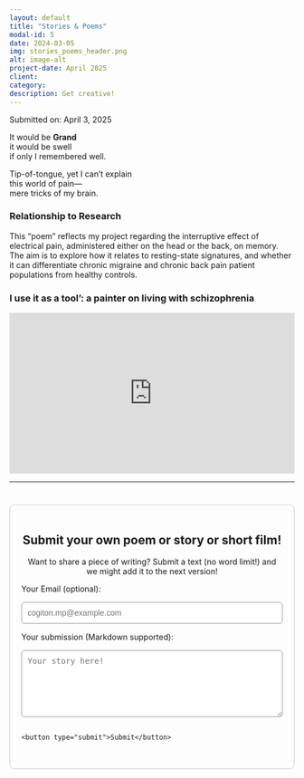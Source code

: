 ```yaml
---
layout: default
title: "Stories & Poems"
modal-id: 5
date: 2024-03-05
img: stories_poems_header.png
alt: image-alt
project-date: April 2025
client:
category:
description: Get creative!
---
```


<div class="max-w-3xl mx-auto p-6">

  <div class="text-center">
    <p class="text-sm text-gray-500 mt-1">Submitted on: April 3, 2025</p>
    <div class="prose prose-lg">
      <p>It would be <strong>Grand</strong><br>
      it would be swell<br>
      if only I remembered well.</p>
      <p>Tip-of-tongue, yet I can’t explain<br>
      this world of pain—<br>
      mere tricks of my brain.</p>
    </div>


  <section class="mt-6">
    <h3 class="text-xl font-semibold mb-2">Relationship to Research</h3>
    <p class="text-gray-700 leading-relaxed">
      This “poem” reflects my project regarding the interruptive effect of electrical pain, administered either on the head or the back, on memory.
      The aim is to explore how it relates to resting-state signatures, and whether it can differentiate chronic migraine and chronic back pain 
      patient populations from healthy controls.
    </p>
  </section>

</div>

 <!-- Embedded YouTube video -->
<div class="mt-8">
  <h3 class="text-xl font-semibold mb-2 text-center">I use it as a tool’: a painter on living with schizophrenia</h3>
  <div style="position: relative; padding-bottom: 56.25%; height: 0; overflow: hidden; max-width: 100%;">
    <iframe 
      src="https://www.youtube.com/embed/xN9PbhDOS1I" 
      style="position: absolute; top: 0; left: 0; width: 100%; height: 100%;" 
      frameborder="0" 
      allow="autoplay; encrypted-media; gyroscope; picture-in-picture"
      allowfullscreen>
    </iframe>
  </div>
</div>


<!-- SUBMISSION BOX -->
<hr class="quiz-separator">

<div class="submission-section">
  <h2 style="text-align:center;">Submit your own poem or story or short film!</h2>
  <p style="text-align:center;">Want to share a piece of writing? Submit a text (no word limit!) and we might add it to the next version!</p>

  <form action="https://formspree.io/f/YOUR_FORM_ID" method="POST" class="submission-form">
    <label for="email">Your Email (optional):</label>
    <input type="email" name="email" id="email" placeholder="cogiton.mp@example.com">
    <label for="message">Your submission (Markdown supported):</label>
    <textarea name="message" id="message" rows="6" placeholder="Your story here!"></textarea>

    <button type="submit">Submit</button>
  </form>
</div>

<!-- SUBMISSION STYLES -->
<style>
.submission-section {
  max-width: 700px;
  margin: 40px auto;
  padding: 20px;
  border: 1px solid #ccc;
  border-radius: 8px;
}
.submission-form {
  display: flex;
  flex-direction: column;
  gap: 15px;
}
.submission-form input,
.submission-form textarea {
  width: 100%;
  padding: 10px;
  border: 1px solid #999;
  border-radius: 5px;
  font-size: 14px;
}
.submission-form button {
  width: fit-content;
  padding: 10px 20px;
  background-color: #008CBA;
  color: white;
  border: none;
  border-radius: 5px;
  cursor: pointer;
}
.submission-form button:hover {
  background-color: #005f8c;
}
</style>

